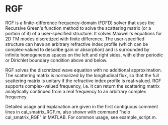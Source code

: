# RGF
RGF is a finite-difference frequency-domain (FDFD) solver that uses the Recursive Green's function method to solve the scattering matrix (or a portion of it) of a user-specified structure. It solves Maxwell's equations for 2D TM modes discretized with finite difference. The user-specified structure can have an arbitrary refractive index profile (which can be complex-valued to describe gain or absorption) and is surrounded by infinite homogeneous spaces on the left and right sides, with either periodic or Dirichlet boundary condition above and below.

RGF solves the discretized wave equation with no additional approximation. The scattering matrix is normalized by the longitudinal flux, so that the full scattering matrix is unitary if the refractive index profile is real-valued. RGF supports complex-valued frequency, i.e. it can return the scattering matrix analytically continued from a real frequency to an arbitrary complex frequency.

Detailed usage and explanation are given in the first contiguous comment lines in cal_smatrix_RGF.m, also shown with command "help cal_smatrix_RGF" in MATLAB. For common usage, see example_script.m.
